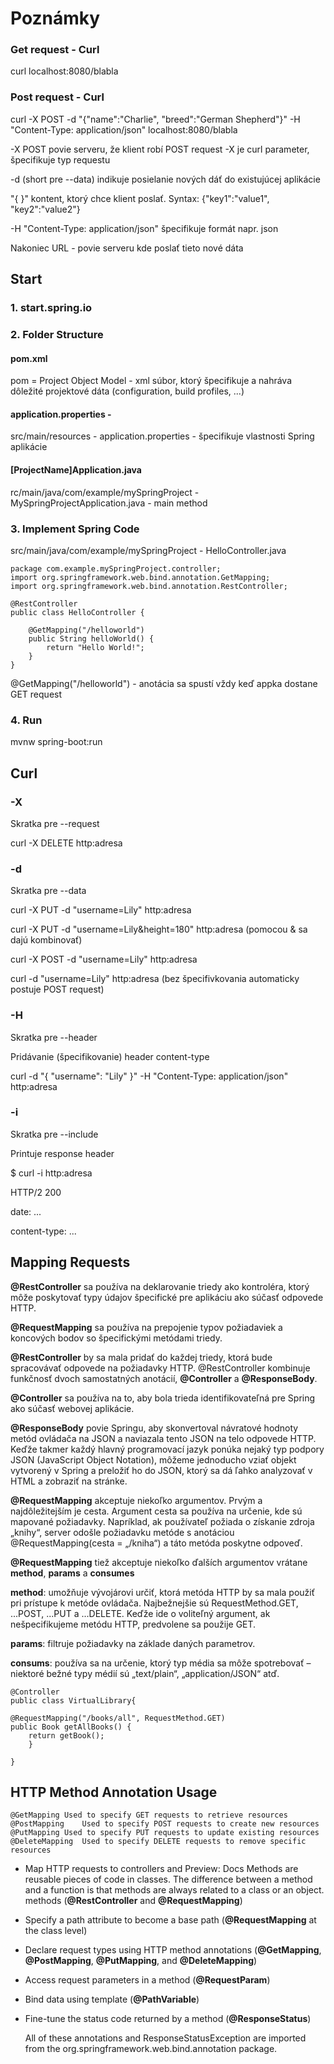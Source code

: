 # Poznámky

### Get request - Curl
curl localhost:8080/blabla

### Post request - Curl
curl -X POST -d "{\"name\":\"Charlie\", \"breed\":\"German Shepherd\"}" -H "Content-Type: application/json" localhost:8080/blabla

-X POST povie serveru, že klient robí POST request -X je curl parameter, špecifikuje typ requestu
 
-d (short pre --data) indikuje posielanie nových dáť do existujúcej aplikácie

"{ }" kontent, ktorý chce klient poslať. Syntax: {\"key1\":\"value1\", \"key2\":\"value2\"}

-H "Content-Type: application/json" špecifikuje formát napr. json

Nakoniec URL - povie serveru kde poslať tieto nové dáta


## Start
### 1. start.spring.io

### 2. Folder Structure
#### pom.xml
pom = Project Object Model - xml súbor, ktorý špecifikuje a nahráva dôležité projektové dáta (configuration, build profiles, ...)

#### application.properties - 
src/main/resources - application.properties - špecifikuje vlastnosti Spring aplikácie

#### [ProjectName]Application.java
rc/main/java/com/example/mySpringProject - MySpringProjectApplication.java - main method

### 3. Implement Spring Code
src/main/java/com/example/mySpringProject - HelloController.java

    package com.example.mySpringProject.controller;
    import org.springframework.web.bind.annotation.GetMapping;
    import org.springframework.web.bind.annotation.RestController;

    @RestController
    public class HelloController {

        @GetMapping("/helloworld")
        public String helloWorld() {
            return "Hello World!";
        }
    }

@GetMapping("/helloworld") - anotácia sa spustí vždy keď appka dostane GET request

### 4. Run
mvnw spring-boot:run


## Curl

### -X
Skratka pre --request

curl -X DELETE http:adresa

### -d
Skratka pre --data

curl -X PUT -d "username=Lily" http:adresa

curl -X PUT -d "username=Lily&height=180" http:adresa
(pomocou & sa dajú kombinovať)

curl -X POST -d "username=Lily" http:adresa

curl -d "username=Lily" http:adresa (bez špecifivkovania
automaticky postuje POST request)

### -H
Skratka pre --header

Pridávanie (špecifikovanie) header content-type

curl -d "{ \"username\": \"Lily\" }" -H "Content-Type:
application/json" http:adresa

### -i
Skratka pre --include

Printuje response header

$ curl -i http:adresa

HTTP/2 200

date: ...

content-type: ...

## Mapping Requests

**@RestController** sa používa na deklarovanie triedy ako kontroléra,
ktorý môže poskytovať typy údajov špecifické
pre aplikáciu ako súčasť odpovede HTTP.

**@RequestMapping** sa používa na prepojenie typov požiadaviek
a koncových bodov
so špecifickými metódami triedy.

**@RestController** by sa mala pridať do každej triedy,
ktorá bude spracovávať odpovede na požiadavky HTTP.
@RestController kombinuje funkčnosť
dvoch samostatných anotácií, **@Controller** a **@ResponseBody**.

**@Controller** sa používa na to, aby bola trieda identifikovateľná
pre Spring ako súčasť webovej aplikácie.

**@ResponseBody** povie Springu, aby skonvertoval
návratové hodnoty metód ovládača na JSON a naviazala
tento JSON na telo odpovede HTTP. Keďže takmer každý hlavný
programovací jazyk ponúka nejaký typ podpory JSON (JavaScript
Object Notation), môžeme jednoducho vziať objekt vytvorený v
Spring a preložiť ho do
JSON, ktorý sa dá ľahko analyzovať v HTML a zobraziť na stránke.

**@RequestMapping** akceptuje niekoľko argumentov.
Prvým a najdôležitejším je cesta. Argument
cesta sa používa na určenie, kde sú mapované požiadavky.
Napríklad, ak používateľ požiada o získanie zdroja „knihy“,
server odošle požiadavku metóde s anotáciou
@RequestMapping(cesta = „/kniha“) a táto metóda poskytne odpoveď.

**@RequestMapping** tiež akceptuje niekoľko ďalších
argumentov vrátane **method**,
**params** a **consumes**

**method**: umožňuje vývojárovi určiť, ktorá metóda HTTP by
sa mala použiť pri prístupe k metóde ovládača. Najbežnejšie
sú RequestMethod.GET, ...POST, ...PUT a ...DELETE. Keďže ide o
voliteľný argument,
ak nešpecifikujeme metódu HTTP, predvolene sa použije GET.

**params**: filtruje požiadavky na základe daných parametrov.

**consums**: používa sa na určenie, ktorý typ média sa môže
spotrebovať – niektoré bežné typy médií sú „text/plain“,
„application/JSON“ atď.

    @Controller
    public class VirtualLibrary{

    @RequestMapping("/books/all", RequestMethod.GET)
    public Book getAllBooks() {
        return getBook();
        }

    }

## HTTP Method Annotation	Usage

    @GetMapping	Used to specify GET requests to retrieve resources
    @PostMapping	Used to specify POST requests to create new resources
    @PutMapping	Used to specify PUT requests to update existing resources
    @DeleteMapping	Used to specify DELETE requests to remove specific resources



- Map HTTP requests to controllers and
Preview: Docs Methods are reusable pieces of code in classes. The difference between a method and a function is that methods are always related to a class or an object.
methods
(**@RestController** and **@RequestMapping**)
- Specify a path attribute to become a base path
(**@RequestMapping** at the class level)
- Declare request types using HTTP method annotations
(**@GetMapping**, **@PostMapping**, **@PutMapping**, and **@DeleteMapping**)
- Access request parameters in a method (**@RequestParam**)
- Bind data using template (**@PathVariable**)
- Fine-tune the status code returned by a method (**@ResponseStatus**)


  All of these annotations and ResponseStatusException are imported from the org.springframework.web.bind.annotation package.